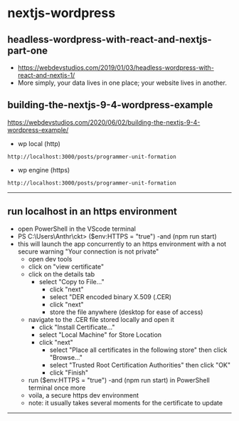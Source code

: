 # nextjs-wordpress

## headless-wordpress-with-react-and-nextjs-part-one

- https://webdevstudios.com/2019/01/03/headless-wordpress-with-react-and-nextjs-1/
- More simply, your data lives in one place; your website lives in another.

## building-the-nextjs-9-4-wordpress-example

https://webdevstudios.com/2020/06/02/building-the-nextjs-9-4-wordpress-example/

- wp local (http)

```url
http://localhost:3000/posts/programmer-unit-formation
```

- wp engine (https)

```url
http://localhost:3000/posts/programmer-unit-formation
```

---

## run localhost in an https environment

- open PowerShell in the VScode terminal
- PS C:\Users\Anthr\ckt> (\$env:HTTPS = "true") -and (npm run start)
- this will launch the app concurrently to an https environment with a not secure warning "Your connection is not private"
  - open dev tools
  - click on "view certificate"
  - click on the details tab
    - select "Copy to File..."
      - click "next"
      - select "DER encoded binary X.509 (.CER)
      - click "next"
      - store the file anywhere (desktop for ease of access)
  - navigate to the .CER file stored locally and open it
    - click "Install Certificate..."
    - select "Local Machine" for Store Location
    - click "next"
      - select "Place all certificates in the following store" then click "Browse..."
      - select "Trusted Root Certification Authorities" then click "OK"
      - click "Finish"
  - run (\$env:HTTPS = "true") -and (npm run start) in PowerShell terminal once more
  - voila, a secure https dev environment
  - note: it usually takes several moments for the certificate to update

---
